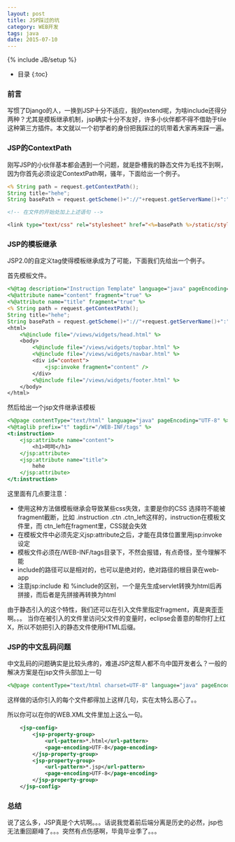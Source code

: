 ```yaml
---
layout: post
title: JSP踩过的坑
category: WEB开发
tags: java
date: 2015-07-10
---
```

{% include JB/setup %}


* 目录
{:toc}

### 前言

写惯了Django的人，一换到JSP十分不适应，我的extend呢，为啥include还得分两种？尤其是模板继承机制，jsp确实十分不友好，许多小伙伴都不得不借助于tile这种第三方插件。本文就以一个初学者的身份把我踩过的坑带着大家再来踩一遍。

### JSP的ContextPath

刚写JSP的小伙伴基本都会遇到一个问题，就是卧槽我的静态文件为毛找不到啊，因为你首先必须设定ContextPath啊，骚年，下面给出一个例子。

~~~jsp
<% String path = request.getContextPath(); 
String title="hehe";
String basePath = request.getScheme()+"://"+request.getServerName()+":"+request.getServerPort()+path; %>

<!-- 在文件的开始处加上上述语句 -->

<link type="text/css" rel="stylesheet" href="<%=basePath %>/static/style/common.css">
~~~



### JSP的模板继承

JSP2.0的自定义tag使得模板继承成为了可能，下面我们先给出一个例子。

首先模板文件。

~~~jsp
<%@tag description="Instructipn Template" language="java" pageEncoding="UTF-8"%>
<%@attribute name="content" fragment="true" %>
<%@attribute name="title" fragment="true" %>
<% String path = request.getContextPath(); 
String title="hehe";
String basePath = request.getScheme()+"://"+request.getServerName()+":"+request.getServerPort()+path; %>
<html>
	<%@include file="/views/widgets/head.html" %> 
	<body>
		<%@include file="/views/widgets/topbar.html" %>
		<%@include file="/views/widgets/navbar.html" %>
		<div id="content">
			<jsp:invoke fragment="content" />
		</div>
		<%@include file="/views/widgets/footer.html" %>
	</body>
</html>
~~~

然后给出一个jsp文件继承该模板

~~~jsp
<%@page contentType="text/html" language="java" pageEncoding="UTF-8" %>
<%@taglib prefix="t" tagdir="/WEB-INF/tags" %>
<t:instruction>
	<jsp:attribute name="content">
		<h1>呵呵</h1>
	</jsp:attribute>
	<jsp:attribute name="title">
		hehe
	</jsp:attribute>
</t:instruction>
~~~

这里面有几点要注意：

- 使用这种方法做模板继承会导致某些css失效，主要是你的CSS 选择符不能被fragment截断，比如 .instruction .ctn .ctn_left这样的，instruction在模板文件里，而 ctn_left在fragment里，CSS就会失效
- 在模板文件中必须先定义jsp:attribute之后，才能在具体位置里用jsp:invoke设定
- 模板文件必须在/WEB-INF/tags目录下，不然会报错，有点奇怪，至今理解不能
- include的路径可以是相对的，也可以是绝对的，绝对路径的根目录在web-app
- 注意jsp:include 和 %include的区别，一个是先生成servlet转换为html后再拼接，而后者是先拼接再转换为html

由于静态引入的这个特性，我们还可以在引入文件里指定fragment，真是爽歪歪啊。。。
当你在被引入的文件里访问父文件的变量时，eclipse会善意的帮你打上红X，所以不妨把引入的静态文件使用HTML后缀。


### JSP的中文乱码问题

中文乱码的问题确实是比较头疼的，难道JSP这帮人都不鸟中国开发者么？一般的解决方案是在jsp文件头部加上一句

~~~jsp
<%@page contentType="text/html charset=UTF-8" language="java" pageEncoding="UTF-8" %>
~~~

这样做的话你引入的每个文件都得加上这样几句，实在太特么恶心了。。

所以你可以在你的WEB.XML文件里加上这么一句。

~~~xml
	<jsp-config>
		<jsp-property-group>
			<url-pattern>*.html</url-pattern>
			<page-encoding>UTF-8</page-encoding>
		</jsp-property-group>
		<jsp-property-group>
			<url-pattern>*.jsp</url-pattern>
			<page-encoding>UTF-8</page-encoding>
		</jsp-property-group>
	</jsp-config>
~~~

### 总结

说了这么多，JSP真是个大坑啊。。。话说我觉着前后端分离是历史的必然，jsp也无法重回巅峰了。。。突然有点伤感啊，毕竟毕业季了。。。